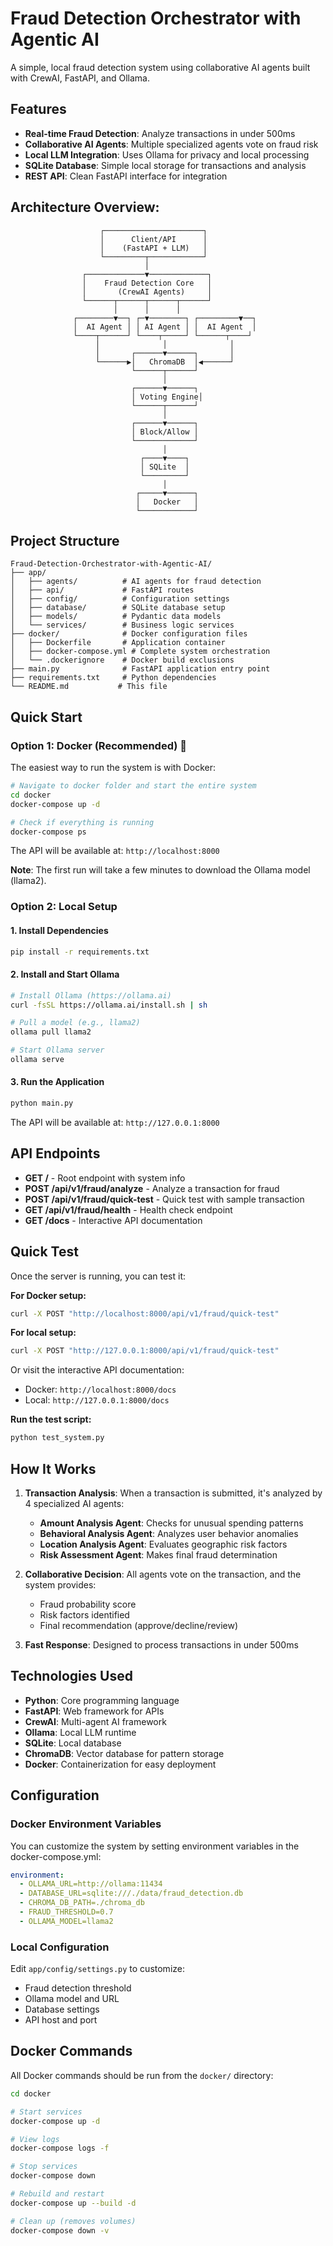 # Fraud Detection Orchestrator with Agentic AI

A simple, local fraud detection system using collaborative AI agents built with CrewAI, FastAPI, and Ollama.

## Features

- **Real-time Fraud Detection**: Analyze transactions in under 500ms
- **Collaborative AI Agents**: Multiple specialized agents vote on fraud risk
- **Local LLM Integration**: Uses Ollama for privacy and local processing
- **SQLite Database**: Simple local storage for transactions and analysis
- **REST API**: Clean FastAPI interface for integration


## Architecture Overview:

                        ┌──────────────────────┐
                        │      Client/API      │
                        │    (FastAPI + LLM)   │
                        └─────────┬────────────┘
                                  │
                    ┌─────────────▼─────────────┐
                    │    Fraud Detection Core   │
                    │       (CrewAI Agents)     │
                    └──────┬──────┬──────┬──────┘
                           │      │      │
                  ┌────────▼──┐ ┌─▼────────┐ ┌─────────▼──┐
                  │  AI Agent │ │ AI Agent │ │  AI Agent  │
                  └────┬──────┘ └────┬─────┘ └──────┬────┘
                       │              │              │
                       │       ┌──────▼──────┐       │
                       └──────▶│   ChromaDB  │◀──────┘
                               └──────┬──────┘
                                      │
                               ┌──────▼──────┐
                               │ Voting Engine│
                               └──────┬──────┘
                                      │
                               ┌──────▼──────┐
                               │ Block/Allow │
                               └─────────────┘
                                      │
                                 ┌────▼────┐
                                 │ SQLite  │
                                 └─────────┘
                                      │
                                ┌─────▼──────┐
                                │   Docker   │
                                └────────────┘


## Project Structure

```
Fraud-Detection-Orchestrator-with-Agentic-AI/
├── app/
│   ├── agents/          # AI agents for fraud detection
│   ├── api/             # FastAPI routes
│   ├── config/          # Configuration settings
│   ├── database/        # SQLite database setup
│   ├── models/          # Pydantic data models
│   └── services/        # Business logic services
├── docker/              # Docker configuration files
│   ├── Dockerfile       # Application container
│   ├── docker-compose.yml # Complete system orchestration
│   └── .dockerignore    # Docker build exclusions
├── main.py              # FastAPI application entry point
├── requirements.txt     # Python dependencies
└── README.md           # This file
```

## Quick Start

### Option 1: Docker (Recommended) 🐳

The easiest way to run the system is with Docker:

```bash
# Navigate to docker folder and start the entire system
cd docker
docker-compose up -d

# Check if everything is running
docker-compose ps
```

The API will be available at: `http://localhost:8000`

**Note**: The first run will take a few minutes to download the Ollama model (llama2).

### Option 2: Local Setup

#### 1. Install Dependencies

```bash
pip install -r requirements.txt
```

#### 2. Install and Start Ollama

```bash
# Install Ollama (https://ollama.ai)
curl -fsSL https://ollama.ai/install.sh | sh

# Pull a model (e.g., llama2)
ollama pull llama2

# Start Ollama server
ollama serve
```

#### 3. Run the Application

```bash
python main.py
```

The API will be available at: `http://127.0.0.1:8000`

## API Endpoints

- **GET /** - Root endpoint with system info
- **POST /api/v1/fraud/analyze** - Analyze a transaction for fraud
- **POST /api/v1/fraud/quick-test** - Quick test with sample transaction
- **GET /api/v1/fraud/health** - Health check endpoint
- **GET /docs** - Interactive API documentation

## Quick Test

Once the server is running, you can test it:

**For Docker setup:**
```bash
curl -X POST "http://localhost:8000/api/v1/fraud/quick-test"
```

**For local setup:**
```bash
curl -X POST "http://127.0.0.1:8000/api/v1/fraud/quick-test"
```

Or visit the interactive API documentation:
- Docker: `http://localhost:8000/docs`
- Local: `http://127.0.0.1:8000/docs`

**Run the test script:**
```bash
python test_system.py
```

## How It Works

1. **Transaction Analysis**: When a transaction is submitted, it's analyzed by 4 specialized AI agents:

   - **Amount Analysis Agent**: Checks for unusual spending patterns
   - **Behavioral Analysis Agent**: Analyzes user behavior anomalies
   - **Location Analysis Agent**: Evaluates geographic risk factors
   - **Risk Assessment Agent**: Makes final fraud determination
2. **Collaborative Decision**: All agents vote on the transaction, and the system provides:

   - Fraud probability score
   - Risk factors identified
   - Final recommendation (approve/decline/review)
3. **Fast Response**: Designed to process transactions in under 500ms

## Technologies Used

- **Python**: Core programming language
- **FastAPI**: Web framework for APIs
- **CrewAI**: Multi-agent AI framework
- **Ollama**: Local LLM runtime
- **SQLite**: Local database
- **ChromaDB**: Vector database for pattern storage
- **Docker**: Containerization for easy deployment

## Configuration

### Docker Environment Variables

You can customize the system by setting environment variables in the docker-compose.yml:

```yaml
environment:
  - OLLAMA_URL=http://ollama:11434
  - DATABASE_URL=sqlite:///./data/fraud_detection.db
  - CHROMA_DB_PATH=./chroma_db
  - FRAUD_THRESHOLD=0.7
  - OLLAMA_MODEL=llama2
```

### Local Configuration

Edit `app/config/settings.py` to customize:

- Fraud detection threshold
- Ollama model and URL
- Database settings
- API host and port

## Docker Commands

All Docker commands should be run from the `docker/` directory:

```bash
cd docker

# Start services
docker-compose up -d

# View logs
docker-compose logs -f

# Stop services
docker-compose down

# Rebuild and restart
docker-compose up --build -d

# Clean up (removes volumes)
docker-compose down -v
```
